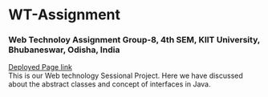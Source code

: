 # WT-Assignment
### Web Technoloy Assignment Group-8, 4th SEM, KIIT University, Bhubaneswar, Odisha, India
<a href="https://sayan3990.github.io/WT-Assignment"/>Deployed Page link</a>
<br>
This is our Web technology Sessional Project. Here we have discussed about the abstract classes and concept of interfaces in Java.
<br>
